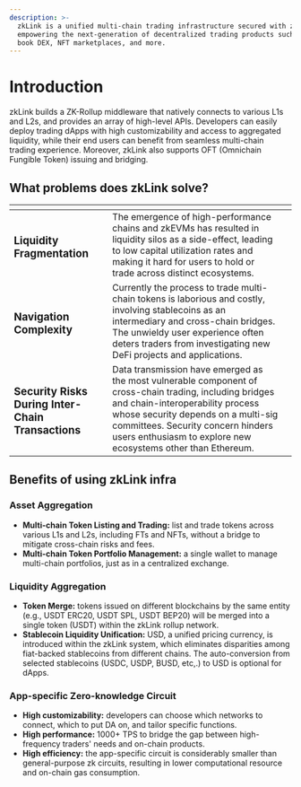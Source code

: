 ```yaml
---
description: >-
  zkLink is a unified multi-chain trading infrastructure secured with zk-SNARKS,
  empowering the next-generation of decentralized trading products such as order
  book DEX, NFT marketplaces, and more.
---
```


# Introduction

zkLink builds a ZK-Rollup middleware that natively connects to various L1s and L2s, and provides an array of high-level APIs. Developers can easily deploy trading dApps with high customizability and access to aggregated liquidity, while their end users can benefit from seamless multi-chain trading experience. Moreover, zkLink also supports OFT (Omnichain Fungible Token) issuing and bridging.

## What problems does zkLink solve?

<table data-view="cards"><thead><tr><th></th><th></th><th></th></tr></thead><tbody><tr><td><h3><strong>Liquidity Fragmentation</strong></h3></td><td>The emergence of high-performance chains and zkEVMs has resulted in liquidity silos as a side-effect, leading to low capital utilization rates and making it hard for users to hold or trade across distinct ecosystems.</td><td></td></tr><tr><td><h3><strong>Navigation Complexity</strong></h3></td><td>Currently the process to trade multi-chain tokens is laborious and costly, involving stablecoins as an intermediary and cross-chain bridges. The unwieldy user experience often deters traders from investigating new DeFi projects and applications.</td><td></td></tr><tr><td><h3><strong>Security Risks During Inter-Chain Transactions</strong></h3></td><td>Data transmission have emerged as the most vulnerable component of cross-chain trading, including bridges and chain-interoperability process whose security depends on a multi-sig committees. Security concern hinders users enthusiasm to explore new ecosystems other than Ethereum.</td><td></td></tr></tbody></table>

## Benefits of using zkLink infra

### Asset Aggregation

* **Multi-chain Token Listing and Trading:** list and trade tokens across various L1s and L2s, including FTs and NFTs, without a bridge to mitigate cross-chain risks and fees.
* **Multi-chain Token Portfolio Management:** a single wallet to manage multi-chain portfolios, just as in a centralized exchange.

### Liquidity Aggregation

* **Token Merge:** tokens issued on different blockchains by the same entity (e.g., USDT ERC20, USDT SPL, USDT BEP20) will be merged into a single token (USDT) within the zkLink rollup network.
* **Stablecoin Liquidity Unification:** USD, a unified pricing currency, is introduced within the zkLink system, which eliminates disparities among fiat-backed stablecoins from different chains. The auto-conversion from selected stablecoins (USDC, USDP, BUSD, etc,.) to USD is optional for dApps.

### App-specific Zero-knowledge Circuit

* **High customizability:** developers can choose which networks to connect, which to put DA on, and tailor specific functions.
* **High performance:** 1000+ TPS to bridge the gap between high-frequency traders' needs and on-chain products.
* **High efficiency:** the app-specific circuit is considerably smaller than general-purpose zk circuits, resulting in lower computational resource and on-chain gas consumption.


